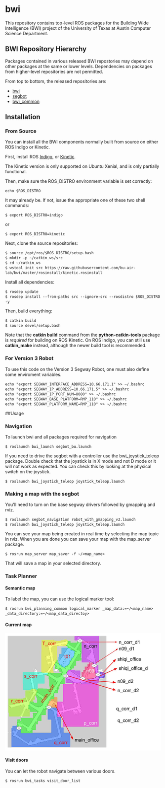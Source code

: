 # bwi

This repository contains top-level ROS packages for the Building Wide
Intelligence (BWI) project of the University of Texas at Austin
Computer Science Department.

## BWI Repository Hierarchy

Packages contained in various released BWI repostories may depend on
other packages at the same or lower levels.  Dependencies on packages
from higher-level repositories are not permitted.

From top to bottom, the released repositories are:

 * [bwi](http://wiki.ros.org/bwi)
 * [segbot](http://wiki.ros.org/segbot)
 * [bwi_common](http://wiki.ros.org/bwi_common)

## Installation

### From Source

You can install all the BWI components normally built from source on
either ROS Indigo or Kinetic.

First, install ROS
[Indigo](http://wiki.ros.org/indigo/Installation/Ubuntu), or
[Kinetic](http://wiki.ros.org/indigo/Installation/Ubuntu).

The Kinetic version is only supported on Ubuntu Xenial, and is
only partially functional.

Then, make sure the ROS_DISTRO environment variable is set correctly:

```
echo $ROS_DISTRO
```

It may already be.  If not, issue the appropriate one of these two
shell commands:

```
$ export ROS_DISTRO=indigo
```
or
```
$ export ROS_DISTRO=kinetic
```

Next, clone the source repositories:
```
$ source /opt/ros/$ROS_DISTRO/setup.bash
$ mkdir -p ~/catkin_ws/src
$ cd ~/catkin_ws
$ wstool init src https://raw.githubusercontent.com/bu-air-lab/bwi/master/rosinstall/kinetic.rosinstall
```

Install all dependencies:
```
$ rosdep update
$ rosdep install --from-paths src --ignore-src --rosdistro $ROS_DISTRO -y
```

Then, build everything:
```
$ catkin build
$ source devel/setup.bash
```

Note that the **catkin build** command from the **python-catkin-tools**
package is *required* for building on ROS Kinetic.  On ROS Indigo, you
can still use **catkin_make** instead, although the newer build tool
is recommended.

### For Version 3 Robot

To use this code on the Version 3 Segway Robot, one must also define
some enviroment variables. 

```
echo "export SEGWAY_INTERFACE_ADDRESS=10.66.171.1" >> ~/.bashrc
echo "export SEGWAY_IP_ADDRESS=10.66.171.5" >> ~/.bashrc
echo "export SEGWAY_IP_PORT_NUM=8080" >> ~/.bashrc
echo "export SEGWAY_BASE_PLATFORM=RMP_110" >> ~/.bashrc
echo "export SEGWAY_PLATFORM_NAME=RMP_110" >> ~/.bashrc
```

##Usage

### Navigation

To launch bwi and all packages required for navigation
```
$ roslaunch bwi_launch segbot_bu.launch
```

If you need to drive the segbot with a controller use the bwi_joystick_teleop package. Double check that the joystick is in X mode and not D mode or it will not work as expected. You can check this by looking at the physical switch on the joystick. 
```
$ roslaunch bwi_joystick_teleop joystick_teleop.launch
```

### Making a map with the segbot

You'll need to turn on the base segway drivers followed by gmapping and rviz.
```
$ roslaunch segbot_navigation robot_with_gmapping_v3.launch
$ roslaunch bwi_joystick_teleop joystick_teleop.launch

```

You can see your map being created in real time by selecting the map topic in rviz. When you are done you can save your map with the map_server package.
```
$ rosrun map_server map_saver -f ~/<map_name>
```

That will save a map in your selected directory.

### Task Planner

#### Semantic map

To label the map, you can use the logical marker tool:

```
$ rosrun bwi_planning_common logical_marker _map_data:=~/<map_name> _data_directory:=~/<map_data_directoy>
```

#### Current map

![](https://github.com/astrosaeed/bwi/blob/temp/images/bu_semantic_map.jpg)


#### Visit doors

You can let the robot navigate between various doors.

```
$ rosrun bwi_tasks visit_door_list
```
